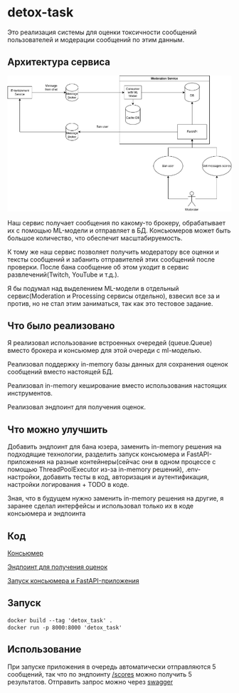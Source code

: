 # detox-task

Это реализация системы для оценки токсичности сообщений пользователей и модерации сообщений по этим данным.

## Архитектура сервиса
![test.drawio.png](static%2Ftest.drawio.png)

Наш сервис получает сообщения по какому-то брокеру, обрабатывает их c помощью ML-модели и отправляет в БД.
Консьюмеров может быть большое количество, что обеспечит масштабируемость.

К тому же наш сервис позволяет получить модератору все оценки и тексты сообщений и забанить отправителей этих сообщений
после проверки. После бана сообщение об этом уходит в сервис развлечений(Twitch, YouTube и т.д.).

Я бы подумал над выделением ML-модели в отдельный сервис(Moderation и Processing сервисы отдельно),
взвесил все за и против, но не стал этим заниматься, так как это тестовое задание.


## Что было реализовано
Я реализовал использование встроенных очередей (queue.Queue) вместо брокера и консьюмер для этой очереди с ml-моделью.

Реализовал поддержку in-memory базы данных для сохранения оценок сообщений вместо настоящей БД.

Реализовал in-memory кеширование вместо использования настоящих инструментов.

Реализовал эндпоинт для получения оценок.

## Что можно улучшить
Добавить эндпоинт для бана юзера, заменить in-memory решения на подходящие технологии, разделить запуск консьюмера и
FastAPI-приложения на разные контейнеры(сейчас они в одном процессе с помощью ThreadPoolExecutor из-за
in-memory решений), .env-настройки, добавить тесты в код, авторизация и аутентификация,
настройки логирования + TODO в коде.

Зная, что в будущем нужно заменить in-memory решения на другие, я заранее сделал интерфейсы и использовал только их в
коде консьюмера и эндпоинта

## Код
[Консьюмер](./src/detox_task/application/score_message_consumer/consumer.py)

[Эндпоинт для получения оценок](./src/detox_task/adapters/fapi/scores/router.py)

[Запуск консьюмера и FastAPI-приложения](./src/detox_task/__main__.py)


## Запуск
```shell
docker build --tag 'detox_task' .
docker run -p 8000:8000 'detox_task'
```

## Использование
При запуске приложения в очередь автоматически отправляются 5 сообщений, так что по эндпоинту
[/scores](http://127.0.0.1:8000/scores) можно получить 5 результатов. Отправить запрос можно через
[swagger](http://127.0.0.1:8000/docs)
